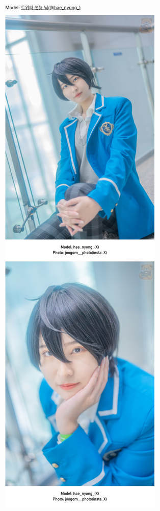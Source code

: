 ﻿---
dddd: 2023.12.16 서코
nickname: 햇뇽
sns_type: x
sns_id: hae_nyong_
---

<a name="hae_nyong_"></a>
Model: <a href="https://x.com/hae_nyong_" target="_blank">트위터 햇뇽 님(@hae_nyong_)</a>

![DSC09776-Bearbeitet.jpg](/assets/img/2023/12-16/DSC09776-Bearbeitet.jpg)
![DSC09780-Bearbeitet.jpg](/assets/img/2023/12-16/DSC09780-Bearbeitet.jpg)